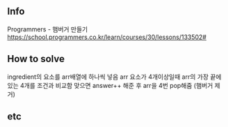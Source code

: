 ## Info

Programmers - 햄버거 만들기
https://school.programmers.co.kr/learn/courses/30/lessons/133502#

## How to solve

ingredient의 요소를 arr배열에 하나씩 넣음
arr 요소가 4개이상일때 arr의 가장 끝에있는 4개를 조건과 비교함
맞으면 answer++ 해준 후 arr을 4번 pop해줌 (햄버거 제거)

## etc
